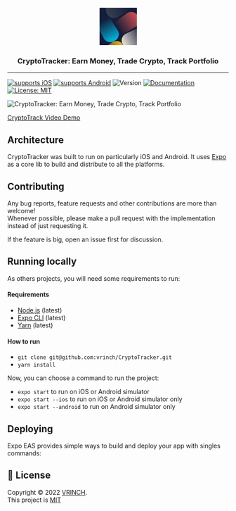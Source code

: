 <p align="center">
  <img alt="CryptoTracker: Earn Money, Trade Crypto, Track Portfolio" src="./assets/images/logo.png" height="85" width="85" />
  <h3 align="center">CryptoTracker: Earn Money, Trade Crypto, Track Portfolio</h3>
</p>

---

[![supports iOS](https://img.shields.io/badge/iOS-4630EB.svg?style=flat-square&logo=APPLE&labelColor=999999&logoColor=fff)](https://github.com/vrinch/CryptoTracker)
[![supports Android](https://img.shields.io/badge/Android-4630EB.svg?style=flat-square&logo=ANDROID&labelColor=A4C639&logoColor=fff)](https://expo.dev/artifacts/eas/xzPdeZAmnypHogNpXMGmuT.apk)
  <img alt="Version" src="https://img.shields.io/badge/version-0.1.0-blue.svg?cacheSeconds=2592000" />
  <a href="https://github.com/vrinch/CryptoTracker" target="_blank">
    <img alt="Documentation" src="https://img.shields.io/badge/documentation-yes-brightgreen.svg" />
  </a>
  <a href="https://github.com/vrinch/CryptoTracker/blob/main/LICENSE" target="_blank">
    <img alt="License: MIT" src="https://img.shields.io/badge/License-MIT-yellow.svg" />
  </a>


![CryptoTracker: Earn Money, Trade Crypto, Track Portfolio](./assets/demo.jpg)

[CryptoTrack Video Demo](https://drive.google.com/file/d/1oBsbNkp4j8pIR6OJoJELpwklJiavDIx1/view)


## Architecture

CryptoTracker was built to run on particularly iOS and Android. It uses [Expo](https://expo.dev/) as a core lib to build and distribute to all the platforms.


## Contributing

Any bug reports, feature requests and other contributions are more than welcome! <br/>
Whenever possible, please make a pull request with the implementation instead of just requesting it.

If the feature is big, open an issue first for discussion.

## Running locally

As others projects, you will need some requirements to run:

#### Requirements

- [Node.js](https://nodejs.org/) (latest)
- [Expo CLI](https://expo.dev/) (latest)
- [Yarn](https://yarnpkg.com/) (latest)

#### How to run

- `git clone git@github.com:vrinch/CryptoTracker.git`
- `yarn install`

Now, you can choose a command to run the project:

- `expo start` to run on iOS or Android simulator
- `expo start --ios` to run on iOS or Android simulator only
- `expo start --android` to run on Android simulator only

## Deploying

Expo EAS provides simple ways to build and deploy your app with singles commands:

## 📝 License

Copyright © 2022 [VRINCH](https://github.com/vrinch).<br />
This project is [MIT](https://github.com/vrinch/CryptoTracker/blob/main/LICENSE)
